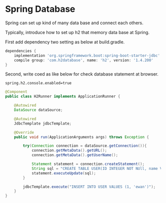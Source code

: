 # Spring Database

Spring can set up kind of many data base and connect each others.

Typically, introduce how to set up h2 that memory data base at Spring.


First add dependency two setting as below at build.gradle. 
~~~groovy
dependencies {
    implementation 'org.springframework.boot:spring-boot-starter-jdbc'
    compile group: 'com.h2database', name: 'h2', version: '1.4.200'
}
~~~

Second, write coed as like below for check database statement at browser.

~~~properties
spring.h2.console.enabled=true
~~~



~~~java
@Component
public class H2Runner implements ApplicationRunner {

    @Autowired
    DataSource dataSource;

    @Autowired
    JdbcTemplate jdbcTemplate;

    @Override
    public void run(ApplicationArguments args) throws Exception {

        try(Connection connection = dataSource.getConnection()){
            connection.getMetaData().getURL();
            connection.getMetaData().getUserName();

            Statement statement = connection.createStatement();
            String sql = "CREATE TABLE USER(ID INTEGER NOT NUll, name VARCHAR(255))";
            statement.executeUpdate(sql);
        }

        jdbcTemplate.execute("INSERT INTO USER VALUES (1, 'ewan')");
    }
}
~~~